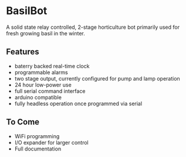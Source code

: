 # BasilBot
A solid state relay controlled, 2-stage horticulture bot primarily used for fresh growing basil in the winter.

## Features
* baterry backed real-time clock
* programmable alarms
* two stage output, currently configured for pump and lamp operation
* 24 hour low-power use
* full serial command interface
* arduino compatible
* fully headless operation once programmed via serial

## To Come
* WiFi programming
* I/O expander for larger control
* Full documentation
